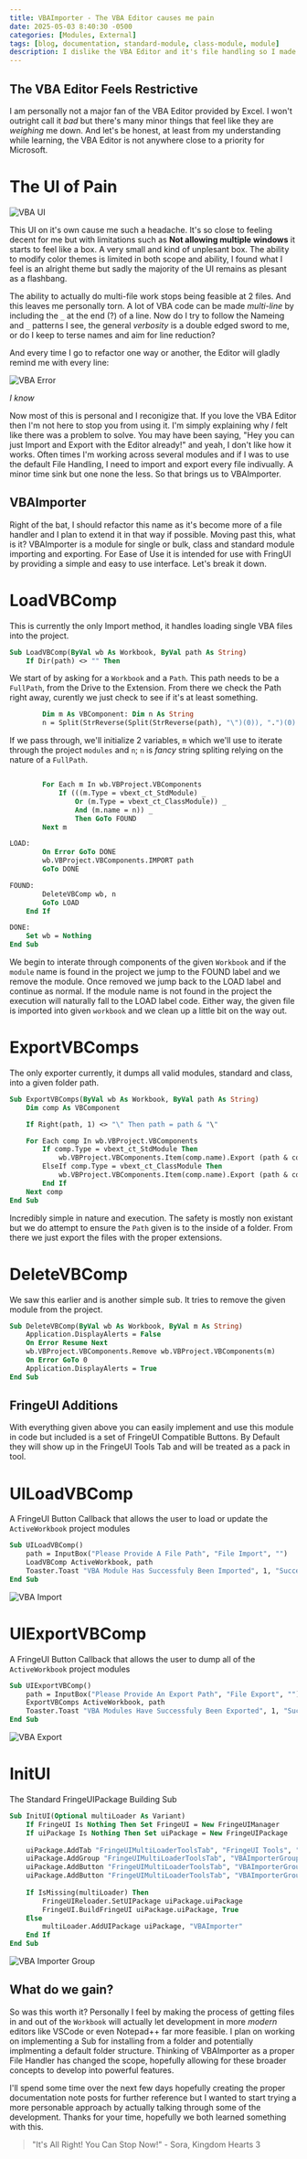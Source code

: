 ```yaml
---
title: VBAImporter - The VBA Editor causes me pain
date: 2025-05-03 8:40:30 -0500
categories: [Modules, External]
tags: [blog, documentation, standard-module, class-module, module]
description: I dislike the VBA Editor and it's file handling so I made a FringeUI File Handler.
---
```


## The VBA Editor Feels Restrictive

I am personally not a major fan of the VBA Editor provided by Excel. I won't outright call it 
*bad* but there's many minor things that feel like they are *weighing* me down. And let's be
honest, at least from my understanding while learning, the VBA Editor is not anywhere close
to a priority for Microsoft. 

# The UI of Pain

![VBA UI](https://scorpiogameking.github.io/FringeUI/git_assets/images/UIofPain.png)

This UI on it's own cause me such a headache. It's so close to feeling decent for me but with
limitations such as **Not allowing multiple windows** it starts to feel like a box. A very
small and kind of unplesant box. The ability to modify color themes is limited in both scope 
and ability, I found what I feel is an alright theme but sadly the majority of the UI remains
as plesant as a flashbang. 

The ability to actually do multi-file work stops being feasible at 2 files. And this leaves 
me personally torn. A lot of VBA code can be made *multi-line* by including the `_` at the end
(?) of a line. Now do I try to follow the Nameing and `_` patterns I see, the general 
*verbosity* is a double edged sword to me, or do I keep to terse names and aim for line 
reduction? 

And every time I go to refactor one way or another, the Editor will gladly remind me with 
every line:

![VBA Error](https://scorpiogameking.github.io/FringeUI/git_assets/images/VBAError.png)

*I know* 

Now most of this is personal and I reconigize that. If you love the VBA Editor then I'm not 
here to stop you from using it. I'm simply explaining why *I* felt like there was a problem to
solve. You may have been saying, "Hey you can just Import and Export with the Editor 
already!" and yeah, I don't like how it works. Often times I'm working across several modules 
and if I was to use the default File Handling, I need to import and export every file 
indivually. A minor time sink but one none the less. So that brings us to VBAImporter.

## VBAImporter

Right of the bat, I should refactor this name as it's become more of a file handler and I plan
to extend it in that way if possible. Moving past this, what is it? VBAImporter is a module 
for single or bulk, class and standard module importing and exporting. For Ease of Use it is
intended for use with FringUI by providing a simple and easy to use interface. Let's break it
down.

# LoadVBComp

This is currently the only Import method, it handles loading single VBA files into the 
project. 

```vb
Sub LoadVBComp(ByVal wb As Workbook, ByVal path As String)
    If Dir(path) <> "" Then
```

We start of by asking for a `Workbook` and a `Path`. This path needs to be a `FullPath`, from
the Drive to the Extension. From there we check the Path right away, curently we just check to
see if it's at least something. 

```vb
        Dim m As VBComponent: Dim n As String
        n = Split(StrReverse(Split(StrReverse(path), "\")(0)), ".")(0)
```
If we pass through, we'll initialize 2 variables, `m` which we'll use to iterate through the 
project `modules` and `n`; `n` is *fancy* string spliting relying on the nature of a 
`FullPath`. 

```vb

        For Each m In wb.VBProject.VBComponents
            If (((m.Type = vbext_ct_StdModule) _
                Or (m.Type = vbext_ct_ClassModule)) _
                And (m.name = n)) _
                Then GoTo FOUND
        Next m

LOAD:
        On Error GoTo DONE
        wb.VBProject.VBComponents.IMPORT path
        GoTo DONE

FOUND:
        DeleteVBComp wb, n
        GoTo LOAD
    End If

DONE:
    Set wb = Nothing
End Sub
```

We begin to interate through components of the given `Workbook` and if the `module` name is 
found in the project we jump to the FOUND label and we remove the module. Once removed we 
jump back to the LOAD label and continue as normal. If the module name is not found in the 
project the execution will naturally fall to the LOAD label code. Either way, the given file 
is imported into given `workbook` and we clean up a little bit on the way out. 

# ExportVBComps

The only exporter currently, it dumps all valid modules, standard and class, into a given 
folder path. 

```vb
Sub ExportVBComps(ByVal wb As Workbook, ByVal path As String)
    Dim comp As VBComponent

    If Right(path, 1) <> "\" Then path = path & "\"

    For Each comp In wb.VBProject.VBComponents
        If comp.Type = vbext_ct_StdModule Then
            wb.VBProject.VBComponents.Item(comp.name).Export (path & comp.name & ".bas")
        ElseIf comp.Type = vbext_ct_ClassModule Then
            wb.VBProject.VBComponents.Item(comp.name).Export (path & comp.name & ".cls")
        End If
    Next comp
End Sub
```

Incredibly simple in nature and execution. The safety is mostly non existant but we do attempt
to ensure the `Path` given is to the inside of a folder. From there we just export the files 
with the proper extensions.

# DeleteVBComp

We saw this earlier and is another simple sub. It tries to remove the given module from the
project.

```vb
Sub DeleteVBComp(ByVal wb As Workbook, ByVal m As String)
    Application.DisplayAlerts = False
    On Error Resume Next
    wb.VBProject.VBComponents.Remove wb.VBProject.VBComponents(m)
    On Error GoTo 0
    Application.DisplayAlerts = True
End Sub
```

## FringeUI Additions

With everything given above you can easily implement and use this module in code but included
is a set of FringeUI Compatible Buttons. By Default they will show up in the FringeUI Tools 
Tab and will be treated as a pack in tool.

# UILoadVBComp

A FringeUI Button Callback that allows the user to load or update the `ActiveWorkbook` project
modules

```vb
Sub UILoadVBComp()
    path = InputBox("Please Provide A File Path", "File Import", "")
    LoadVBComp ActiveWorkbook, path
    Toaster.Toast "VBA Module Has Successfuly Been Imported", 1, "Success", 4096
End Sub
```

![VBA Import](https://scorpiogameking.github.io/FringeUI/git_assets/images/VBImportBut.png)

# UIExportVBComp

A FringeUI Button Callback that allows the user to dump all of the `ActiveWorkbook` project
modules

```vb
Sub UIExportVBComp()
    path = InputBox("Please Provide An Export Path", "File Export", "")
    ExportVBComps ActiveWorkbook, path
    Toaster.Toast "VBA Modules Have Successfuly Been Exported", 1, "Success", 4096
End Sub
```

![VBA Export](https://scorpiogameking.github.io/FringeUI/git_assets/images/VBExportBut.png)

# InitUI

The Standard FringeUIPackage Building Sub

```vb
Sub InitUI(Optional multiLoader As Variant)
    If FringeUI Is Nothing Then Set FringeUI = New FringeUIManager
    If uiPackage Is Nothing Then Set uiPackage = New FringeUIPackage
    
    uiPackage.AddTab "FringeUIMultiLoaderToolsTab", "FringeUI Tools", "mso:TabFormat"
    uiPackage.AddGroup "FringeUIMultiLoaderToolsTab", "VBAImporterGroup", "VBA Import Export Tools", "true"
    uiPackage.AddButton "FringeUIMultiLoaderToolsTab", "VBAImporterGroup", "VBAUIImporter", "Import VBA File", "SaveAsQuery", "VBAImporter.UILoadVBComp"
    uiPackage.AddButton "FringeUIMultiLoaderToolsTab", "VBAImporterGroup", "VBAUIExporter", "Export VBA to Folder", "LoadFromQuery", "VBAImporter.UIExportVBComp"
        
    If IsMissing(multiLoader) Then
        FringeUIReloader.SetUIPackage uiPackage.uiPackage
        FringeUI.BuildFringeUI uiPackage.uiPackage, True
    Else
        multiLoader.AddUIPackage uiPackage, "VBAImporter"
    End If
End Sub
```

![VBA Importer Group](https://scorpiogameking.github.io/FringeUI/git_assets/images/VBImportTools.png)

## What do we gain?

So was this worth it? Personally I feel by making the process of getting files in and out
of the `Workbook` will actually let development in more *modern* editors like VSCode or
even Notepad++ far more feasible. I plan on working on implementing a Sub for installing from
a folder and potentially implmenting a default folder structure. Thinking of VBAImporter as
a proper File Handler has changed the scope, hopefully allowing for these broader concepts to 
develop into powerful features.

I'll spend some time over the next few days hopefully creating the proper documentation note
posts for further reference but I wanted to start trying a more personable approach by 
actually talking through some of the development. Thanks for your time, hopefully we both
learned something with this.

> "It's All Right! You Can Stop Now!" - Sora, Kingdom Hearts 3
